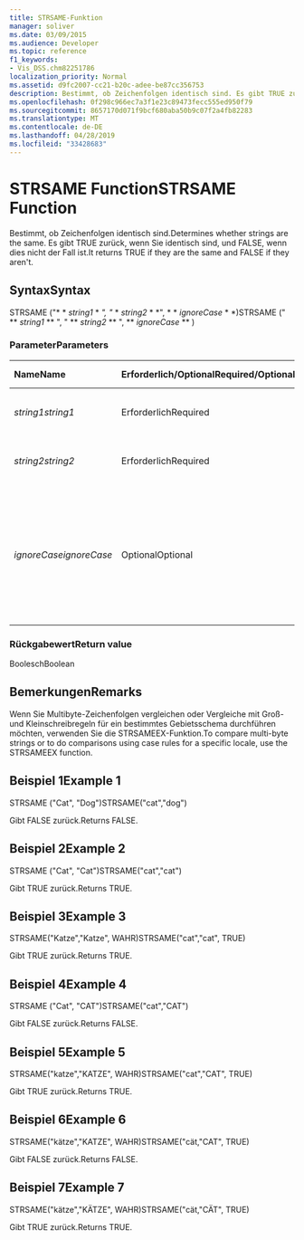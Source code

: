 ```yaml
---
title: STRSAME-Funktion
manager: soliver
ms.date: 03/09/2015
ms.audience: Developer
ms.topic: reference
f1_keywords:
- Vis_DSS.chm82251786
localization_priority: Normal
ms.assetid: d9fc2007-cc21-b20c-adee-be87cc356753
description: Bestimmt, ob Zeichenfolgen identisch sind. Es gibt TRUE zurück, wenn Sie identisch sind, und FALSE, wenn dies nicht der Fall ist.
ms.openlocfilehash: 0f298c966ec7a3f1e23c89473fecc555ed950f79
ms.sourcegitcommit: 8657170d071f9bcf680aba50b9c07f2a4fb82283
ms.translationtype: MT
ms.contentlocale: de-DE
ms.lasthandoff: 04/28/2019
ms.locfileid: "33428683"
---
```

# <a name="strsame-function"></a><span data-ttu-id="b6dfd-104">STRSAME Function</span><span class="sxs-lookup"><span data-stu-id="b6dfd-104">STRSAME Function</span></span>

<span data-ttu-id="b6dfd-105">Bestimmt, ob Zeichenfolgen identisch sind.</span><span class="sxs-lookup"><span data-stu-id="b6dfd-105">Determines whether strings are the same.</span></span> <span data-ttu-id="b6dfd-106">Es gibt TRUE zurück, wenn Sie identisch sind, und FALSE, wenn dies nicht der Fall ist.</span><span class="sxs-lookup"><span data-stu-id="b6dfd-106">It returns TRUE if they are the same and FALSE if they aren't.</span></span> 
  
## <a name="syntax"></a><span data-ttu-id="b6dfd-107">Syntax</span><span class="sxs-lookup"><span data-stu-id="b6dfd-107">Syntax</span></span>

<span data-ttu-id="b6dfd-108">STRSAME ("\* \* *string1* \* *", "* \* *string2* \* \*", \* \* *ignoreCase* \* \*)</span><span class="sxs-lookup"><span data-stu-id="b6dfd-108">STRSAME (" \*\* *string1* \*\* ", " \*\* *string2* \*\* ", \*\* *ignoreCase* \*\* )</span></span> 
  
### <a name="parameters"></a><span data-ttu-id="b6dfd-109">Parameter</span><span class="sxs-lookup"><span data-stu-id="b6dfd-109">Parameters</span></span>

|<span data-ttu-id="b6dfd-110">**Name**</span><span class="sxs-lookup"><span data-stu-id="b6dfd-110">**Name**</span></span>|<span data-ttu-id="b6dfd-111">**Erforderlich/Optional**</span><span class="sxs-lookup"><span data-stu-id="b6dfd-111">**Required/Optional**</span></span>|<span data-ttu-id="b6dfd-112">**Datentyp**</span><span class="sxs-lookup"><span data-stu-id="b6dfd-112">**Data Type**</span></span>|<span data-ttu-id="b6dfd-113">**Beschreibung**</span><span class="sxs-lookup"><span data-stu-id="b6dfd-113">**Description**</span></span>|
|:-----|:-----|:-----|:-----|
| <span data-ttu-id="b6dfd-114">_string1_</span><span class="sxs-lookup"><span data-stu-id="b6dfd-114">_string1_</span></span> <br/> |<span data-ttu-id="b6dfd-115">Erforderlich</span><span class="sxs-lookup"><span data-stu-id="b6dfd-115">Required</span></span>  <br/> |<span data-ttu-id="b6dfd-116">**String**</span><span class="sxs-lookup"><span data-stu-id="b6dfd-116">**String**</span></span> <br/> |<span data-ttu-id="b6dfd-117">Die erste zu vergleichende Zeichenfolge.</span><span class="sxs-lookup"><span data-stu-id="b6dfd-117">The first string to compare.</span></span>  <br/> |
| <span data-ttu-id="b6dfd-118">_string2_</span><span class="sxs-lookup"><span data-stu-id="b6dfd-118">_string2_</span></span> <br/> |<span data-ttu-id="b6dfd-119">Erforderlich</span><span class="sxs-lookup"><span data-stu-id="b6dfd-119">Required</span></span>  <br/> |<span data-ttu-id="b6dfd-120">**String**</span><span class="sxs-lookup"><span data-stu-id="b6dfd-120">**String**</span></span> <br/> |<span data-ttu-id="b6dfd-121">Die zweite zu vergleichende Zeichenfolge.</span><span class="sxs-lookup"><span data-stu-id="b6dfd-121">The second string to compare.</span></span>  <br/> |
| <span data-ttu-id="b6dfd-122">_ignoreCase_</span><span class="sxs-lookup"><span data-stu-id="b6dfd-122">_ignoreCase_</span></span> <br/> |<span data-ttu-id="b6dfd-123">Optional</span><span class="sxs-lookup"><span data-stu-id="b6dfd-123">Optional</span></span>  <br/> |<span data-ttu-id="b6dfd-124">**Boolescher Wert**</span><span class="sxs-lookup"><span data-stu-id="b6dfd-124">**Boolean**</span></span> <br/> |<span data-ttu-id="b6dfd-125">TRUE steht für "Groß- und Kleinschreibung ignorieren" und FALSE für "Groß- und Kleinschreibung berücksichtigen".</span><span class="sxs-lookup"><span data-stu-id="b6dfd-125">TRUE to ignore the case and FALSE to compare the case.</span></span> <span data-ttu-id="b6dfd-126">Die Standardeinstellung ist FALSE.</span><span class="sxs-lookup"><span data-stu-id="b6dfd-126">The default is FALSE.</span></span>  <br/> |
   
### <a name="return-value"></a><span data-ttu-id="b6dfd-127">Rückgabewert</span><span class="sxs-lookup"><span data-stu-id="b6dfd-127">Return value</span></span>

<span data-ttu-id="b6dfd-128">Boolesch</span><span class="sxs-lookup"><span data-stu-id="b6dfd-128">Boolean</span></span>
  
## <a name="remarks"></a><span data-ttu-id="b6dfd-129">Bemerkungen</span><span class="sxs-lookup"><span data-stu-id="b6dfd-129">Remarks</span></span>

<span data-ttu-id="b6dfd-130">Wenn Sie Multibyte-Zeichenfolgen vergleichen oder Vergleiche mit Groß- und Kleinschreibregeln für ein bestimmtes Gebietsschema durchführen möchten, verwenden Sie die STRSAMEEX-Funktion.</span><span class="sxs-lookup"><span data-stu-id="b6dfd-130">To compare multi-byte strings or to do comparisons using case rules for a specific locale, use the STRSAMEEX function.</span></span>
  
## <a name="example-1"></a><span data-ttu-id="b6dfd-131">Beispiel 1</span><span class="sxs-lookup"><span data-stu-id="b6dfd-131">Example 1</span></span>

<span data-ttu-id="b6dfd-132">STRSAME ("Cat", "Dog")</span><span class="sxs-lookup"><span data-stu-id="b6dfd-132">STRSAME("cat","dog")</span></span>
  
<span data-ttu-id="b6dfd-133">Gibt FALSE zurück.</span><span class="sxs-lookup"><span data-stu-id="b6dfd-133">Returns FALSE.</span></span>
  
## <a name="example-2"></a><span data-ttu-id="b6dfd-134">Beispiel 2</span><span class="sxs-lookup"><span data-stu-id="b6dfd-134">Example 2</span></span>

<span data-ttu-id="b6dfd-135">STRSAME ("Cat", "Cat")</span><span class="sxs-lookup"><span data-stu-id="b6dfd-135">STRSAME("cat","cat")</span></span>
  
<span data-ttu-id="b6dfd-136">Gibt TRUE zurück.</span><span class="sxs-lookup"><span data-stu-id="b6dfd-136">Returns TRUE.</span></span>
  
## <a name="example-3"></a><span data-ttu-id="b6dfd-137">Beispiel 3</span><span class="sxs-lookup"><span data-stu-id="b6dfd-137">Example 3</span></span>

<span data-ttu-id="b6dfd-138">STRSAME("Katze","Katze", WAHR)</span><span class="sxs-lookup"><span data-stu-id="b6dfd-138">STRSAME("cat","cat", TRUE)</span></span>
  
<span data-ttu-id="b6dfd-139">Gibt TRUE zurück.</span><span class="sxs-lookup"><span data-stu-id="b6dfd-139">Returns TRUE.</span></span>
  
## <a name="example-4"></a><span data-ttu-id="b6dfd-140">Beispiel 4</span><span class="sxs-lookup"><span data-stu-id="b6dfd-140">Example 4</span></span>

<span data-ttu-id="b6dfd-141">STRSAME ("Cat", "CAT")</span><span class="sxs-lookup"><span data-stu-id="b6dfd-141">STRSAME("cat","CAT")</span></span>
  
<span data-ttu-id="b6dfd-142">Gibt FALSE zurück.</span><span class="sxs-lookup"><span data-stu-id="b6dfd-142">Returns FALSE.</span></span>
  
## <a name="example-5"></a><span data-ttu-id="b6dfd-143">Beispiel 5</span><span class="sxs-lookup"><span data-stu-id="b6dfd-143">Example 5</span></span>

<span data-ttu-id="b6dfd-144">STRSAME("katze","KATZE", WAHR)</span><span class="sxs-lookup"><span data-stu-id="b6dfd-144">STRSAME("cat","CAT", TRUE)</span></span>
  
<span data-ttu-id="b6dfd-145">Gibt TRUE zurück.</span><span class="sxs-lookup"><span data-stu-id="b6dfd-145">Returns TRUE.</span></span>
  
## <a name="example-6"></a><span data-ttu-id="b6dfd-146">Beispiel 6</span><span class="sxs-lookup"><span data-stu-id="b6dfd-146">Example 6</span></span>

<span data-ttu-id="b6dfd-147">STRSAME("kätze","KATZE", WAHR)</span><span class="sxs-lookup"><span data-stu-id="b6dfd-147">STRSAME("cät,"CAT", TRUE)</span></span>
  
<span data-ttu-id="b6dfd-148">Gibt FALSE zurück.</span><span class="sxs-lookup"><span data-stu-id="b6dfd-148">Returns FALSE.</span></span>
  
## <a name="example-7"></a><span data-ttu-id="b6dfd-149">Beispiel 7</span><span class="sxs-lookup"><span data-stu-id="b6dfd-149">Example 7</span></span>

<span data-ttu-id="b6dfd-150">STRSAME("kätze","KÄTZE", WAHR)</span><span class="sxs-lookup"><span data-stu-id="b6dfd-150">STRSAME("cät,"CÄT", TRUE)</span></span>
  
<span data-ttu-id="b6dfd-151">Gibt TRUE zurück.</span><span class="sxs-lookup"><span data-stu-id="b6dfd-151">Returns TRUE.</span></span>
  

